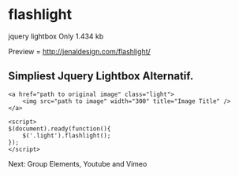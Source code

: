 flashlight
==========

jquery lightbox
Only 1.434 kb

Preview = http://jenaldesign.com/flashlight/

Simpliest Jquery Lightbox Alternatif.
---

```
<a href="path to original image" class="light">
	<img src="path to image" width="300" title="Image Title" />
</a>

<script>
$(document).ready(function(){
	$('.light').flashlight();
});
</script>
```
Next: Group Elements, Youtube and Vimeo
